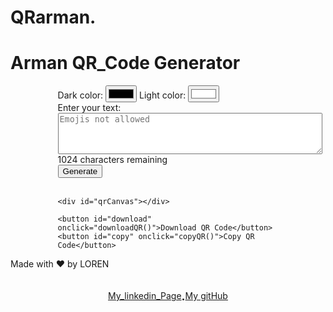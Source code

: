 # QRarman.
<!DOCTYPE html>
<html>
<head>
	<title>LOREN QR Code Generator</title>
	<meta charset="UTF-8">
	<meta name="viewport" content="width=device-width, initial-scale=1">
	<link rel="stylesheet" href="https://cdnjs.cloudflare.com/ajax/libs/font-awesome/4.7.0/css/font-awesome.min.css">
	
</head>
  
  <style>
    
  </style>
<body>
	<div class="header">
		<h1>Arman QR_Code Generator</h1>
	</div>
  <div class="widthlimit" style="width: 70%; margin-left: 15%;">
    <div class="form-group">
      <label for="textColor">Dark color:</label>
      <input type="color" id="textColor" name="textColor" value="#000000">
      <label for="backgroundColor">Light color:</label>
      <input type="color" id="backgroundColor" name="backgroundColor" value="#ffffff">
    </div>
    <div>
      <label for="textInput">Enter your text:</label><br>
      <textarea id="textInput" name="textInput" rows="4" cols="50" maxlength="1024" oninput="updateRemainingChars()" resize=none placeholder="Emojis not allowed"></textarea><br>
      <span id="remainingChars">1024</span> characters remaining
    </div>
    <button id="generateBtn" onclick="generateQR()">Generate</button><br><br>
        
    <div id="qrCanvas"></div>
    
    <button id="download" onclick="downloadQR()">Download QR Code</button>
    <button id="copy" onclick="copyQR()">Copy QR Code</button>
  </div>

<div class="footer">
		<p>Made with ❤️ by LOREN</p>
    <div style="display: flex; margin-top: 20px; justify-content: center;">
      <a href="https://www.linkedin.com/in/arman-panda-615133235/"><p>My_linkedin_Page</p></a>
      <p style="font-size: 18px; font-weight: bold">  ·  </p>
      <a href="https://github.com/Armanpanda0"><p>My gitHub</p></a>
    </div>
</div>

<script src="https://cdn.rawgit.com/davidshimjs/qrcodejs/gh-pages/qrcode.min.js"></script>
<script src="https://html2canvas.hertzen.com/dist/html2canvas.min.js"></script>
<script src="sty.js"></script>
</body>
</html>
